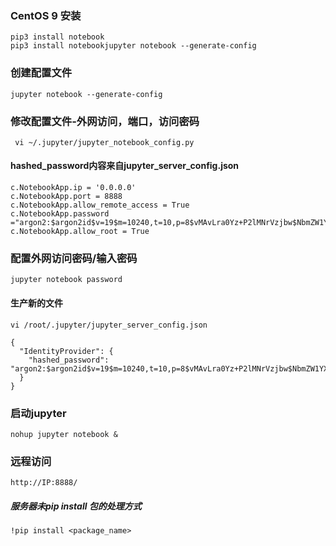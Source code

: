 

### CentOS 9 安装

```
pip3 install notebook
pip3 install notebookjupyter notebook --generate-config
```
### 创建配置文件
```
jupyter notebook --generate-config
```
### 修改配置文件-外网访问，端口，访问密码

```
 vi ~/.jupyter/jupyter_notebook_config.py
```
#### hashed_password内容来自jupyter_server_config.json
```
c.NotebookApp.ip = '0.0.0.0' 
c.NotebookApp.port = 8888
c.NotebookApp.allow_remote_access = True
c.NotebookApp.password ="argon2:$argon2id$v=19$m=10240,t=10,p=8$vMAvLra0Yz+P2lMNrVzjbw$NbmZW1YXuqF5Mbwx0T6mjYmrXQatw1g6Yp4PTbVbRDk" 
c.NotebookApp.allow_root = True
```
### 配置外网访问密码/输入密码
```
jupyter notebook password
```
#### 生产新的文件
```
vi /root/.jupyter/jupyter_server_config.json
```
```
{
  "IdentityProvider": {
    "hashed_password": "argon2:$argon2id$v=19$m=10240,t=10,p=8$vMAvLra0Yz+P2lMNrVzjbw$NbmZW1YXuqF5Mbwx0T6mjYmrXQatw1g6Yp4PTbVbRDk"
  }
}
```
### 启动jupyter
```
nohup jupyter notebook &
```
### 远程访问
```
http://IP:8888/
```

##### 服务器未pip install 包的处理方式
```
!pip install <package_name>
```

